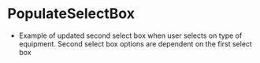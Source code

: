 # PopulateSelectBox
- Example of updated second select box when user selects on type of equipment. Second select box options are dependent on the first select box
